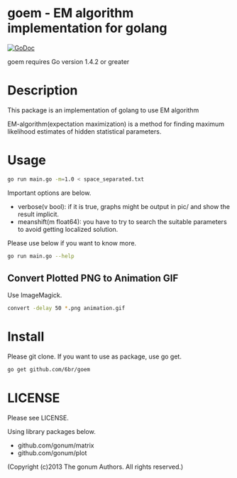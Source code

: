 goem - EM algorithm implementation for golang
===
[![GoDoc](https://godoc.org/github.com/6br/goem/goem?status.svg)](https://godoc.org/github.com/6br/goem/goem)

goem requires Go version 1.4.2 or greater

# Description
This package is an implementation of golang to use EM algorithm

EM-algorithm(expectation maximization) is a method for finding maximum likelihood estimates of hidden statistical parameters.

# Usage
```sh
go run main.go -m=1.0 < space_separated.txt
```

Important options are below.

* verbose(v bool): if it is true, graphs might be output in pic/ and show the result implicit.
* meanshift(m float64): you have to try to search the suitable parameters to avoid getting localized solution.

Please use below if you want to know more.

```sh
go run main.go --help
```

## Convert Plotted PNG to Animation GIF
Use ImageMagick.
```sh
convert -delay 50 *.png animation.gif
```

# Install
Please git clone. If you want to use as package, use go get.

```sh
go get github.com/6br/goem
```

# LICENSE
Please see LICENSE.

Using library packages below.

* github.com/gonum/matrix 
* github.com/gonum/plot

(Copyright (c)2013 The gonum Authors. All rights reserved.)
